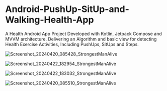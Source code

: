 # Android-PushUp-SitUp-and-Walking-Health-App

A Health Android App Project Developed with Kotlin, Jetpack Compose and MVVM architecture. Delivering an Algorithm and basic view for detecting Health Exercise Activities, Including PushUps, SitUps and Steps.

![Screenshot_20240420_085428_StrongestManAlive](https://github.com/PythonVader/Android-PushUp-SitUp-and-Walking-Health-App/assets/107768655/d46f5d25-a2e4-4a40-a3c4-0078229f7531)

![Screenshot_20240422_182954_StrongestManAlive](https://github.com/PythonVader/Android-PushUp-SitUp-and-Walking-Health-App/assets/107768655/c28279c3-5ce6-4513-8a34-d38f99498f1c)

![Screenshot_20240422_183032_StrongestManAlive](https://github.com/PythonVader/Android-PushUp-SitUp-and-Walking-Health-App/assets/107768655/c320d0e9-3aa8-46d7-8134-78249517c7b6)

![Screenshot_20240420_085510_StrongestManAlive](https://github.com/PythonVader/Android-PushUp-SitUp-and-Walking-Health-App/assets/107768655/d06d2b83-8ad5-48c8-aa1e-56ad2896a328)


